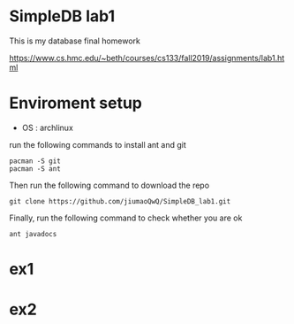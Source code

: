 # SimpleDB lab1

This is my database final homework

https://www.cs.hmc.edu/~beth/courses/cs133/fall2019/assignments/lab1.html

# Enviroment setup

- OS : archlinux

run the following commands to install ant and git
~~~
pacman -S git
pacman -S ant
~~~

Then run the following command to download the repo
~~~
git clone https://github.com/jiumaoQwQ/SimpleDB_lab1.git
~~~

Finally, run the following command to check whether you are ok
~~~
ant javadocs
~~~

# ex1

# ex2